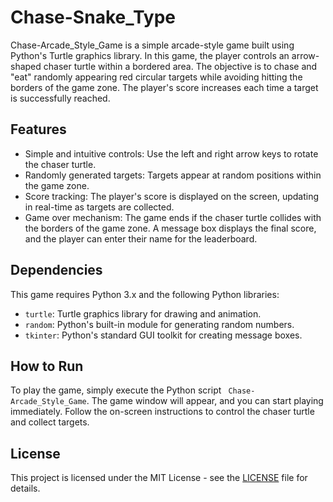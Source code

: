 # Chase-Snake_Type

Chase-Arcade_Style_Game is a simple arcade-style game built using Python's Turtle graphics library. In this game, the player controls an arrow-shaped chaser turtle within a bordered area. The objective is to chase and "eat" randomly appearing red circular targets while avoiding hitting the borders of the game zone. The player's score increases each time a target is successfully reached.

## Features

- Simple and intuitive controls: Use the left and right arrow keys to rotate the chaser turtle.
- Randomly generated targets: Targets appear at random positions within the game zone.
- Score tracking: The player's score is displayed on the screen, updating in real-time as targets are collected.
- Game over mechanism: The game ends if the chaser turtle collides with the borders of the game zone. A message box displays the final score, and the player can enter their name for the leaderboard.

## Dependencies

This game requires Python 3.x and the following Python libraries:

- `turtle`: Turtle graphics library for drawing and animation.
- `random`: Python's built-in module for generating random numbers.
- `tkinter`: Python's standard GUI toolkit for creating message boxes.

## How to Run

To play the game, simply execute the Python script ` Chase-Arcade_Style_Game`. The game window will appear, and you can start playing immediately. Follow the on-screen instructions to control the chaser turtle and collect targets.

## License

This project is licensed under the MIT License - see the [LICENSE](LICENSE) file for details.
